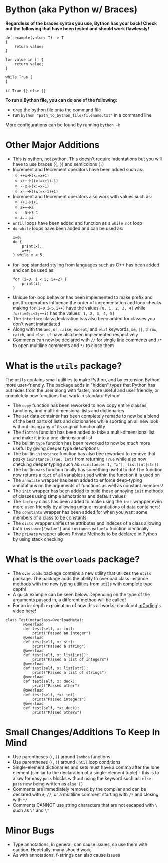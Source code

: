 # Bython (aka Python w/ Braces)

**Regardless of the braces syntax you use, Bython has your back! Check out the following that have been tested and should work flawlessly!**
```
def example(value: T) -> T
{
    return value;
}
```
```
for value in [] {
    return value;
}
```
```
while True {
}
```
```
if True {} else {}
```

**To run a Bython file, you can do one of the following:**
- drag the bython file onto the command file
- run `bython "path_to_bython_file/filename.txt"` in a command line

More configurations can be found by running `bython -h`

# Other Major Additions
- This is bython, not python. This doesn't require indentations but you will have to use braces (`{`, `}`) and semicolons (`;`)
- Increment and Decrement operators have been added such as:
  - `++x`->`(x:=x+1)`
  - `x++`->`((x:=x+1)-1)`
  - `--x`->`(x:=x-1)`
  - `x--`->`((x:=x-1)+1)`
- Increment and Decrement operators also work with values such as:
  - `++1`->`1+1`
  - `2++`->`2`
  - `--3`->`3-1`
  - `4--`->`4`
- `until` loops have been added and function as a `while not` loop
- `do-while` loops have been added and can be used as:
    ```
    x=0;
    do {
        print(x);
        x++;
    } while x < 5;
- for-loop standard styling from languages such as C++ has been added and can be used as:
    ```
    for (i=0; i < 5; i+=2) {
        print(i);
    }
- Unique for-loop behavior has been implemented to make prefix and postfix operators influence the order of incrementation and loop checks making `for(i=0;i<5;i++)` have the values `[0, 1, 2, 3, 4]` while `for(i=0;i<5;++i)` has the values `[1, 2, 3, 4, 5]`
- The `interface` class declaration has also been added for classes you don't want instantiated
- Along with the `and`, `or`, `raise`, `except`, and `elif` keywords, `&&`, `||`, `throw`, `catch`, and `else if` have also been implemented respectively
- Comments can now be declared with `//` for single line comments and `/*` to open multiline comments and `*/` to close them

# What is the `utils` package?
The `utils` contains small utilities to make Python, and by extension Bython, more user-friendly. The package adds in "hidden" types that Python has but hides from the user along with faster, more useful and user friendly, or completely new functions that work in standard Python!
- The `copy` function has been reworked to now copy entire classes, functions, and multi-dimensional lists and dictionaries
- The `set` data container has been completely remade to now be a blend of the best parts of lists and dictionaries while sporting an all new look without losing any of its original functionality
- The `flatten` function has been added to take a multi-dimensional list and make it into a one-dimensional list
- The builtin `type` function has been reworked to now be *much* more useful by giving deeper type descriptions
- The builtin `isinstance` function has also bee reworked to remove that pesky `isinstance(True, int)` from returning `True` while also now checking deeper typing such as `isinstance([1, "a"], list[int|str])`
- The builtin `vars` function finally has something useful to do! The function now returns a `dict` of all variables used within the function it is used on
- The `annotate` wrapper has been added to enforce deep-typing annotations on the arguments of functions as well as constant members!
- The `init` wrapper has been added to build those annoying `init` methods of classes using simple annotations and default values
- The `factory` class has been added to make using the `init` wrapper even more user-friendly by allowing unique instantiations of data containers!
- The `constants` wrapper has been added for when you want some members of a class to be constants
- The `dicts` wrapper unifies the attributes and indeces of a class allowing both `instance["value"]` and `instance.value` to function identically
- The `private` wrapper allows Private Methods to be declared in Python by using stack checking

# What is the `overloads` package?
- The `overloads` package contains a new utility that utilizes the `utils` package. The package adds the ability to overload class instance methods with the new typing utilities from `utils` with complete type depth!
- A quick example can be seen below. Depending on the type of the arguments passed in, a different method will be called!
- For an in-depth explaination of how this all works, check out [mCoding](https://www.youtube.com/@mCoding)'s video [here](https://youtu.be/yWzMiaqnpkI)!
```
class Test(metaclass=OverloadMeta):
        @overload
        def test(self, x: int):
            print("Passed an integer")
        @overload
        def test(self, x: str):
            print("Passed a string")
        @overload
        def test(self, x: list[int]):
            print("Passed a list of integers")
        @overload
        def test(self, x: list[str]):
            print("Passed a list of strings")
        @overload
        def test(self, x: duck):
            print("Passed other")
        @overload
        def test(self, *x: int):
            print("Passed integers")
        @overload
        def test(self, *x: duck):
            print("Passed others")
```

# Small Changes/Additions To Keep In Mind
- Use parentheses (`(`, `)`) around `lambda` functions
- Use parentheses (`(`, `)`) around `until` loop conditions
- Single-element dictionaries and sets must have a comma after the lone element (similar to the declaration of a single-element tuple) - this is to allow for easy `pass` blocks without using the keyword such as: `else: pass` now being written as `else {}`
- Comments are immediately removed by the compiler and can be declared with `#`, `//`, or a multiline comment starting with `/*` and closing with `*/`
- Comments CANNOT use string characters that are not escaped with `\` such as `\'` and `\"`

# Minor Bugs
- Type annotations, in general, can cause issues, so use them with caution. Hopefully, many should work
- As with annotations, f-strings can also cause issues
